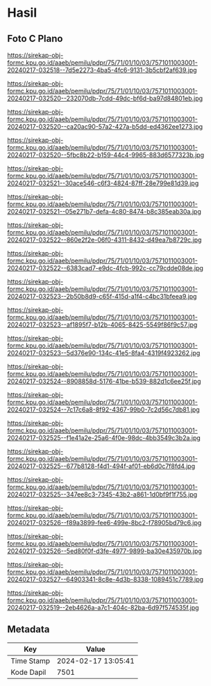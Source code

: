 # Hasil

## Foto C Plano

https://sirekap-obj-formc.kpu.go.id/aaeb/pemilu/pdpr/75/71/01/10/03/7571011003001-20240217-032518--7d5e2273-4ba5-4fc6-9131-3b5cbf2af639.jpg

https://sirekap-obj-formc.kpu.go.id/aaeb/pemilu/pdpr/75/71/01/10/03/7571011003001-20240217-032520--232070db-7cdd-49dc-bf6d-ba97d84801eb.jpg

https://sirekap-obj-formc.kpu.go.id/aaeb/pemilu/pdpr/75/71/01/10/03/7571011003001-20240217-032520--ca20ac90-57a2-427a-b5dd-ed4362ee1273.jpg

https://sirekap-obj-formc.kpu.go.id/aaeb/pemilu/pdpr/75/71/01/10/03/7571011003001-20240217-032520--5fbc8b22-b159-44c4-9965-883d6577323b.jpg

https://sirekap-obj-formc.kpu.go.id/aaeb/pemilu/pdpr/75/71/01/10/03/7571011003001-20240217-032521--30ace546-c6f3-4824-87ff-28e799e81d39.jpg

https://sirekap-obj-formc.kpu.go.id/aaeb/pemilu/pdpr/75/71/01/10/03/7571011003001-20240217-032521--05e271b7-defa-4c80-8474-b8c385eab30a.jpg

https://sirekap-obj-formc.kpu.go.id/aaeb/pemilu/pdpr/75/71/01/10/03/7571011003001-20240217-032522--860e2f2e-06f0-4311-8432-d49ea7b8729c.jpg

https://sirekap-obj-formc.kpu.go.id/aaeb/pemilu/pdpr/75/71/01/10/03/7571011003001-20240217-032522--6383cad7-e9dc-4fcb-992c-cc79cdde08de.jpg

https://sirekap-obj-formc.kpu.go.id/aaeb/pemilu/pdpr/75/71/01/10/03/7571011003001-20240217-032523--2b50b8d9-c65f-415d-a1f4-c4bc31bfeea9.jpg

https://sirekap-obj-formc.kpu.go.id/aaeb/pemilu/pdpr/75/71/01/10/03/7571011003001-20240217-032523--af1895f7-b12b-4065-8425-5549f86f9c57.jpg

https://sirekap-obj-formc.kpu.go.id/aaeb/pemilu/pdpr/75/71/01/10/03/7571011003001-20240217-032523--5d376e90-134c-41e5-8fa4-4319f4923262.jpg

https://sirekap-obj-formc.kpu.go.id/aaeb/pemilu/pdpr/75/71/01/10/03/7571011003001-20240217-032524--8908858d-5176-41be-b539-882d1c6ee25f.jpg

https://sirekap-obj-formc.kpu.go.id/aaeb/pemilu/pdpr/75/71/01/10/03/7571011003001-20240217-032524--7c17c6a8-8f92-4367-99b0-7c2d56c7db81.jpg

https://sirekap-obj-formc.kpu.go.id/aaeb/pemilu/pdpr/75/71/01/10/03/7571011003001-20240217-032525--f1e41a2e-25a6-4f0e-98dc-4bb3549c3b2a.jpg

https://sirekap-obj-formc.kpu.go.id/aaeb/pemilu/pdpr/75/71/01/10/03/7571011003001-20240217-032525--677b8128-f4d1-494f-af01-eb6d0c7f8fd4.jpg

https://sirekap-obj-formc.kpu.go.id/aaeb/pemilu/pdpr/75/71/01/10/03/7571011003001-20240217-032525--347ee8c3-7345-43b2-a861-1d0bf9f1f755.jpg

https://sirekap-obj-formc.kpu.go.id/aaeb/pemilu/pdpr/75/71/01/10/03/7571011003001-20240217-032526--f89a3899-fee6-499e-8bc2-f78905bd79c6.jpg

https://sirekap-obj-formc.kpu.go.id/aaeb/pemilu/pdpr/75/71/01/10/03/7571011003001-20240217-032526--5ed80f0f-d3fe-4977-9899-ba30e435970b.jpg

https://sirekap-obj-formc.kpu.go.id/aaeb/pemilu/pdpr/75/71/01/10/03/7571011003001-20240217-032527--64903341-8c8e-4d3b-8338-1089451c7789.jpg

https://sirekap-obj-formc.kpu.go.id/aaeb/pemilu/pdpr/75/71/01/10/03/7571011003001-20240217-032519--2eb4626a-a7c1-404c-82ba-6d97f574535f.jpg


## Metadata

| Key        | Value               |
| ---------- | ------------------- |
| Time Stamp | 2024-02-17 13:05:41 |
| Kode Dapil | 7501                |



